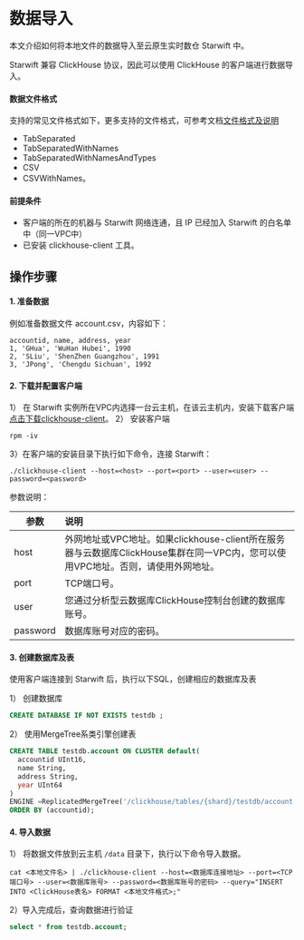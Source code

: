 # 数据导入
本文介绍如何将本地文件的数据导入至云原生实时数仓 Starwift 中。

Starwift 兼容 ClickHouse 协议，因此可以使用 ClickHouse 的客户端进行数据导入。

#### 数据文件格式
支持的常见文件格式如下，更多支持的文件格式，可参考文档[文件格式及说明](https://clickhouse.com/docs/zh/interfaces/formats/?spm=a2c4g.11186623.0.0.522ad0d8vz9llf#tabseparated)
- TabSeparated
- TabSeparatedWithNames
- TabSeparatedWithNamesAndTypes
- CSV
- CSVWithNames。


#### 前提条件
- 客户端的所在的机器与 Starwift 网络连通，且 IP 已经加入 Starwift 的白名单中（同一VPC中）
- 已安装 clickhouse-client 工具。


## 操作步骤
#### 1. 准备数据
例如准备数据文件 account.csv，内容如下：
```
accountid, name, address, year
1, 'GHua', 'WuHan Hubei', 1990
2, 'SLiu', 'ShenZhen Guangzhou', 1991
3, 'JPong', 'Chengdu Sichuan', 1992
```

#### 2. 下载并配置客户端
1） 在 Starwift 实例所在VPC内选择一台云主机，在该云主机内，安装下载客户端 [点击下载clickhouse-client](https://repo.yandex.ru/clickhouse/rpm/stable/x86_64/)。
2） 安装客户端
   ```
   rpm -iv
   ```
3）在客户端的安装目录下执行如下命令，连接 Starwift：
   ```
   ./clickhouse-client --host=<host> --port=<port> --user=<user> --password=<password>
   ```
   参数说明：

   | 参数     | 说明                                                         |
   | -------- | :----------------------------------------------------------- |
   | host     | 外网地址或VPC地址。如果clickhouse-client所在服务器与云数据库ClickHouse集群在同一VPC内，您可以使用VPC地址。否则，请使用外网地址。 |
   | port     | TCP端口号。                                                  |
   | user     | 您通过分析型云数据库ClickHouse控制台创建的数据库账号。       |
   | password | 数据库账号对应的密码。                                       |

#### 3. 创建数据库及表
使用客户端连接到 Starwift 后，执行以下SQL，创建相应的数据库及表

1） 创建数据库
 ``` SQL
 CREATE DATABASE IF NOT EXISTS testdb ;
 ```

2） 使用MergeTree系类引擎创建表
``` SQL
CREATE TABLE testdb.account ON CLUSTER default(
  accountid UInt16,
  name String,
  address String,
  year UInt64
) 
ENGINE =ReplicatedMergeTree('/clickhouse/tables/{shard}/testdb/account', '{replica}') 
ORDER BY (accountid);
```

#### 4. 导入数据
1） 将数据文件放到云主机 `/data` 目录下，执行以下命令导入数据。
```
cat <本地文件名> | ./clickhouse-client --host=<数据库连接地址> --port=<TCP端口号> --user=<数据库账号> --password=<数据库账号的密码> --query="INSERT INTO <ClickHouse表名> FORMAT <本地文件格式>;"
```

2）导入完成后，查询数据进行验证

``` SQL
select * from testdb.account;
```
